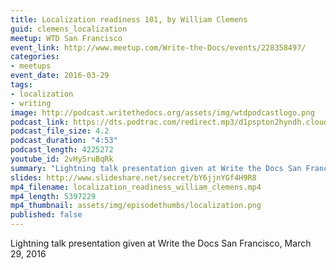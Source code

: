 ```yaml
---
title: Localization readiness 101, by William Clemens
guid: clemens_localization
meetup: WTD San Francisco
event_link: http://www.meetup.com/Write-the-Docs/events/228358497/
categories:
- meetups
event_date: 2016-03-29
tags:
- localization
- writing
image: http://podcast.writethedocs.org/assets/img/wtdpodcastlogo.png
podcast_link: https://dts.podtrac.com/redirect.mp3/d1pspton2hyndh.cloudfront.net/localization-readiness-william-clemens.mp3
podcast_file_size: 4.2
podcast_duration: "4:53"
podcast_length: 4225272
youtube_id: 2vHy5ruBqRk
summary: "Lightning talk presentation given at Write the Docs San Francisco, March 29, 2016."
slides: http://www.slideshare.net/secret/bY6jjnYGf4H9R8
mp4_filename: localization_readiness_william_clemens.mp4
mp4_length: 5397229
mp4_thumbnail: assets/img/episodethumbs/localization.png
published: false
---
```


Lightning talk presentation given at Write the Docs San Francisco, March 29, 2016
